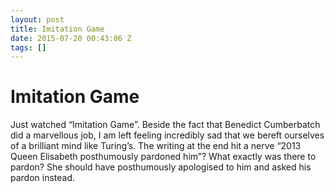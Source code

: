```yaml
---
layout: post
title: Imitation Game
date: 2015-07-20 00:43:06 Z
tags: []
---
```

# Imitation Game

Just watched “Imitation Game”. Beside the fact that Benedict Cumberbatch did a marvellous job, I am left feeling incredibly sad that we bereft ourselves of a brilliant mind like Turing’s. The writing at the end hit a nerve “2013 Queen Elisabeth posthumously pardoned him”? What exactly was there to pardon? She should have posthumously apologised to him and asked his pardon instead.
